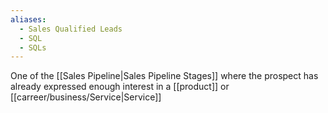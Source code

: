 ```yaml
---
aliases:
  - Sales Qualified Leads
  - SQL
  - SQLs
---
```


One of the [[Sales Pipeline|Sales Pipeline Stages]] where the prospect has already expressed enough interest in a [[product]] or [[carreer/business/Service|Service]]
